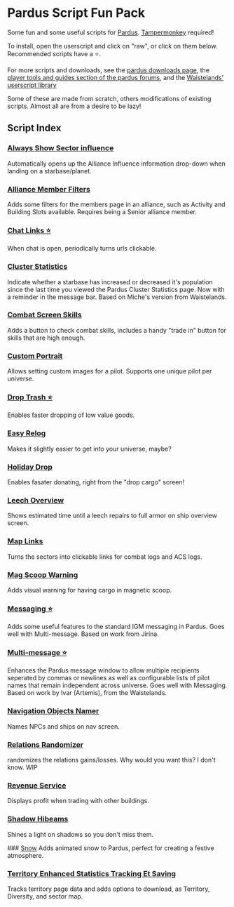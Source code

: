 # Pardus Script Fun Pack
Some fun and some useful scripts for [Pardus](https://www.pardus.at/?bonus=104041). [Tampermonkey](https://tampermonkey.net/) required!

To install, open the userscript and click on "raw", or click on them below. Recommended scripts have a ⭐.

For more scripts and downloads, see the [pardus downloads page](http://www.pardus.at/index.php?section=downloads), the [player tools and guides section of the pardus forums](http://forum.pardus.at/index.php?showforum=32), and the [Waistelands' userscript library](http://www.thewaistelands.info/category/userscript-library/)

Some of these are made from scratch, others modifications of existing scripts. Almost all are from a desire to be lazy!

## Script Index

### [Always Show Sector influence](https://github.com/Tsunder/pardus-script-fun-pack/raw/master/userscripts/pardus_Always%20Show%20Sector%20influence.user.js)
Automatically opens up the Alliance Influence information drop-down when landing on a starbase/planet.

### [Alliance Member Filters](https://github.com/Tsunder/pardus-script-fun-pack/raw/master/userscripts/pardus_alliance_member_filters.user.js)
Adds some filters for the members page in an alliance, such as Activity and Building Slots available. Requires being a Senior alliance member.

### [Chat Links ⭐](https://github.com/Tsunder/pardus-script-fun-pack/raw/master/userscripts/pardus_chat_links.user.js)
When chat is open, periodically turns urls clickable.

### [Cluster Statistics](https://github.com/Tsunder/pardus-script-fun-pack/raw/master/userscripts/pardus_cluster_statistics.user.js)
Indicate whether a starbase has increased or decreased it's population since the last time you viewed the Pardus Cluster Statistics page. Now with a reminder in the message bar. Based on Miche's version from Waistelands.

### [Combat Screen Skills](https://github.com/Tsunder/pardus-script-fun-pack/raw/master/userscripts/pardus_combat_screen_skills.user.js)
Adds a button to check combat skills, includes a handy "trade in" button for skills that are high enough.

### [Custom Portrait](https://github.com/Tsunder/pardus-script-fun-pack/raw/master/userscripts/pardus_custom_portrait.user.js)
Allows setting custom images for a pilot. Supports one unique pilot per universe.

### [Drop Trash ⭐](https://github.com/Tsunder/pardus-script-fun-pack/raw/master/userscripts/pardus_drop_trash.user.js)
Enables faster dropping of low value goods.

### [Easy Relog](https://github.com/Tsunder/pardus-script-fun-pack/raw/master/userscripts/pardus_easy_relog.user.js)
Makes it slightly easier to get into your universe, maybe?

### [Holiday Drop](https://github.com/Tsunder/pardus-script-fun-pack/raw/master/userscripts/pardus_holiday_drop.user.js)
Enables fasater donating, right from the "drop cargo" screen!

### [Leech Overview](https://github.com/Tsunder/pardus-script-fun-pack/raw/master/userscripts/pardus_leech_overview.user.js)
Shows estimated time until a leech repairs to full armor on ship overview screen.

### [Map Links](https://github.com/Tsunder/pardus-script-fun-pack/raw/master/userscripts/pardus_map_links.user.js)
Turns the sectors into clickable links for combat logs and ACS logs.

### [Mag Scoop Warning](https://github.com/Tsunder/pardus-script-fun-pack/raw/master/userscripts/pardus_mag_scoop_warning.user.js)
Adds visual warning for having cargo in magnetic scoop.

### [Messaging ⭐](https://github.com/Tsunder/pardus-script-fun-pack/raw/master/userscripts/pardus_messaging.user.js)
Adds some useful features to the standard IGM messaging in Pardus. Goes well with Multi-message. Based on work from Jirina.

### [Multi-message ⭐](https://github.com/Tsunder/pardus-script-fun-pack/raw/master/userscripts/pardus_multi_message.user.js)
Enhances the Pardus message window to allow multiple recipients seperated by commas or newlines as well as configurable lists of pilot names that remain independent across universe. Goes well with Messaging. Based on work by Ivar (Artemis), from the Waistelands. 

### [Navigation Objects Namer](https://github.com/Tsunder/pardus-script-fun-pack/raw/master/userscripts/pardus_navigation_objects_namer.user.js)
Names NPCs and ships on nav screen.

### [Relations Randomizer](https://github.com/Tsunder/pardus-script-fun-pack/raw/master/userscripts/pardus_relations_randomizer.user.js)
randomizes the relations gains/losses. Why would you want this? I don't know. WIP

### [Revenue Service](https://github.com/Tsunder/pardus-script-fun-pack/raw/master/userscripts/pardus_revenue_service.user.js)
Displays profit when trading with other buildings.

### [Shadow Hibeams](https://github.com/Tsunder/pardus-script-fun-pack/raw/master/userscripts/pardus_shadow_highbeams.user.js)
Shines a light on shadows so you don't miss them.

### [Snow](https://github.com/Tsunder/pardus-script-fun-pack/raw/master/userscripts/pardus_snow.user.js)
Adds animated snow to Pardus, perfect for creating a festive atmosphere.

### [Territory Enhanced Statistics Tracking Et Saving](https://github.com/Tsunder/pardus-script-fun-pack/raw/master/userscripts/pardus_territory_enhanced_statistics_tracking_et_saving.user.js)
Tracks territory page data and adds options to download, as Territory, Diversity, and sector map.
